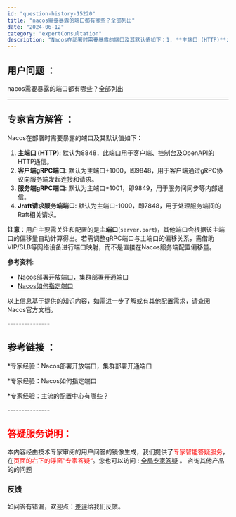 ```yaml
---
id: "question-history-15220"
title: "nacos需要暴露的端口都有哪些？全部列出"
date: "2024-06-12"
category: "expertConsultation"
description: "Nacos在部署时需要暴露的端口及其默认值如下：1. **主端口 (HTTP)**: 默认为8848，此端口用于客户端、控制台及OpenAPI的HTTP通信。2. **客户端gRPC端口**: 默认为主端口+1000，即9848，用于客户端通过gRPC协议向服务端发起连接和请求。3. **服务端gR"
---
```


## 用户问题 ： 
 nacos需要暴露的端口都有哪些？全部列出  

---------------
## 专家官方解答 ：

Nacos在部署时需要暴露的端口及其默认值如下：

1. **主端口 (HTTP)**: 默认为8848，此端口用于客户端、控制台及OpenAPI的HTTP通信。
2. **客户端gRPC端口**: 默认为主端口+1000，即9848，用于客户端通过gRPC协议向服务端发起连接和请求。
3. **服务端gRPC端口**: 默认为主端口+1001，即9849，用于服务间同步等内部通信。
4. **Jraft请求服务端端口**: 默认为主端口-1000，即7848，用于处理服务端间的Raft相关请求。

**注意**：用户主要需关注和配置的是**主端口**(`server.port`)，其他端口会根据该主端口的偏移量自动计算得出。若需调整gRPC端口与主端口的偏移关系，需借助VIP/SLB等网络设备进行端口映射，而不是直接在Nacos服务端配置偏移量。

**参考资料**: 
- [Nacos部署开放端口，集群部署开通端口](https://nacos.io/docs/latest/guide/admin/cluster-mode-quick-start/)
- [Nacos如何指定端口](https://nacos.io/docs/latest/guide/admin/cluster-mode-quick-start/)
  
以上信息基于提供的知识内容，如需进一步了解或有其他配置需求，请查阅Nacos官方文档。


<font color="#949494">---------------</font> 


## 参考链接 ：

*专家经验：Nacos部署开放端口，集群部署开通端口 
 
 *专家经验：Nacos如何指定端口 
 
 *专家经验：主流的配置中心有哪些？ 


 <font color="#949494">---------------</font> 
 


## <font color="#FF0000">答疑服务说明：</font> 

本内容经由技术专家审阅的用户问答的镜像生成，我们提供了<font color="#FF0000">专家智能答疑服务</font>，在<font color="#FF0000">页面的右下的浮窗”专家答疑“</font>。您也可以访问 : [全局专家答疑](https://answer.opensource.alibaba.com/docs/intro) 。 咨询其他产品的的问题

### 反馈
如问答有错漏，欢迎点：[差评](https://ai.nacos.io/user/feedbackByEnhancerGradePOJOID?enhancerGradePOJOId=15221)给我们反馈。
